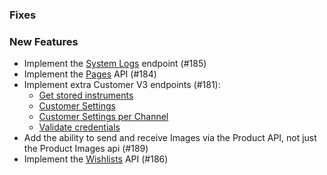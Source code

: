 ### Fixes

### New Features

- Implement the [System Logs](https://developer.bigcommerce.com/api-reference/6908d02370409-get-system-logs) 
  endpoint (#185)
- Implement the [Pages](https://developer.bigcommerce.com/api-reference/d74089ee212a2-delete-pages) API (#184)
- Implement extra Customer V3 endpoints (#181):
  - [Get stored instruments](https://developer.bigcommerce.com/api-reference/b735a25b3a0b8-get-stored-instruments)
  - [Customer Settings](https://developer.bigcommerce.com/api-reference/0c31a6d25e5ea-get-customer-settings)
  - [Customer Settings per Channel](https://developer.bigcommerce.com/api-reference/d5e66c45b0415-get-customer-settings-per-channel)
  - [Validate credentials](https://developer.bigcommerce.com/api-reference/3d731215a3dcb-validate-a-customer-credentials)
- Add the ability to send and receive Images via the Product API, not just the Product Images api (#189)
- Implement the [Wishlists](https://developer.bigcommerce.com/api-reference/03d6065d6f6e5-wishlist) API (#186)


